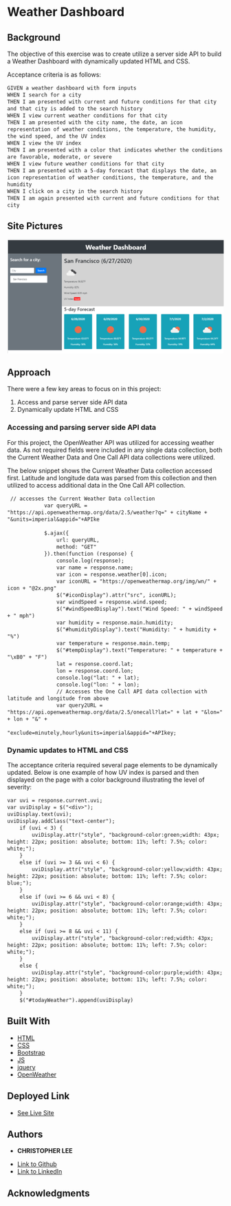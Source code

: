 # Weather Dashboard

## Background
The objective of this exercise was to create utilize a server side API to build a Weather Dashboard with dynamically updated HTML and CSS.

Acceptance criteria is as follows:

```
GIVEN a weather dashboard with form inputs
WHEN I search for a city
THEN I am presented with current and future conditions for that city and that city is added to the search history
WHEN I view current weather conditions for that city
THEN I am presented with the city name, the date, an icon representation of weather conditions, the temperature, the humidity, the wind speed, and the UV index
WHEN I view the UV index
THEN I am presented with a color that indicates whether the conditions are favorable, moderate, or severe
WHEN I view future weather conditions for that city
THEN I am presented with a 5-day forecast that displays the date, an icon representation of weather conditions, the temperature, and the humidity
WHEN I click on a city in the search history
THEN I am again presented with current and future conditions for that city
```

## Site Pictures
![Image](site.png)

## Approach

There were a few key areas to focus on in this project:
1) Access and parse server side API data
2) Dynamically update HTML and CSS 


### Accessing and parsing server side API data

For this project, the OpenWeather API was utilized for accessing weather data.  As not required fields were included in any single data collection, both the Current Weather Data and One Call API data collections were utilized.

The below snippet shows the Current Weather Data collection accessed first.  Latitude and longitude data was parsed from this collection and then utilized to access additional data in the One Call API collection.

```
 // accesses the Current Weather Data collection
            var queryURL = "https://api.openweathermap.org/data/2.5/weather?q=" + cityName + "&units=imperial&appid="+APIke

            $.ajax({
                url: queryURL,
                method: "GET"
            }).then(function (response) {
                console.log(response);
                var name = response.name;
                var icon = response.weather[0].icon;
                var iconURL = "https://openweathermap.org/img/wn/" + icon + "@2x.png"
                $("#iconDisplay").attr("src", iconURL);
                var windSpeed = response.wind.speed;
                $("#windSpeedDisplay").text("Wind Speed: " + windSpeed + " mph")
                var humidity = response.main.humidity;
                $("#humidityDisplay").text("Humidity: " + humidity + "%")
                var temperature = response.main.temp;
                $("#tempDisplay").text("Temperature: " + temperature + "\xB0" + "F")
                lat = response.coord.lat;
                lon = response.coord.lon;
                console.log("lat: " + lat);
                console.log("lon: " + lon);
                // Accesses the One Call API data collection with latitude and longitude from above
                var query2URL = "https://api.openweathermap.org/data/2.5/onecall?lat=" + lat + "&lon=" + lon + "&" +
                    "exclude=minutely,hourly&units=imperial&appid="+APIkey;
```

### Dynamic updates to HTML and CSS

The acceptance criteria required several page elements to be dynamically updated. Below is one example of how UV index is parsed and then displayed on the page with a color background illustrating the level of severity:

```
var uvi = response.current.uvi;
var uviDisplay = $("<div>");
uviDisplay.text(uvi);
uviDisplay.addClass("text-center");
    if (uvi < 3) {
        uviDisplay.attr("style", "background-color:green;width: 43px; height: 22px; position: absolute; bottom: 11%; left: 7.5%; color: white;");
    }
    else if (uvi >= 3 && uvi < 6) {
        uviDisplay.attr("style", "background-color:yellow;width: 43px; height: 22px; position: absolute; bottom: 11%; left: 7.5%; color: blue;");
    }
    else if (uvi >= 6 && uvi < 8) {
        uviDisplay.attr("style", "background-color:orange;width: 43px; height: 22px; position: absolute; bottom: 11%; left: 7.5%; color: white;");
    }
    else if (uvi >= 8 && uvi < 11) {
        uviDisplay.attr("style", "background-color:red;width: 43px; height: 22px; position: absolute; bottom: 11%; left: 7.5%; color: white;");
    }
    else {
        uviDisplay.attr("style", "background-color:purple;width: 43px; height: 22px; position: absolute; bottom: 11%; left: 7.5%; color: white;");
    }
    $("#todayWeather").append(uviDisplay)
```

## Built With

* [HTML](https://developer.mozilla.org/en-US/docs/Web/HTML)
* [CSS](https://developer.mozilla.org/en-US/docs/Web/CSS)
* [Bootstrap](https://getbootstrap.com/)
* [JS](https://developer.mozilla.org/en-US/docs/Web/JavaScript)
* [jquery](https://jquery.com/)
* [OpenWeather](https://openweathermap.org/api)

## Deployed Link

* [See Live Site](https://cofchips.github.io/weather_dashboard/)


## Authors

* **CHRISTOPHER LEE** 

- [Link to Github](https://github.com/CofChips)
- [Link to LinkedIn](https://www.linkedin.com/in/christophernlee/)

## Acknowledgments